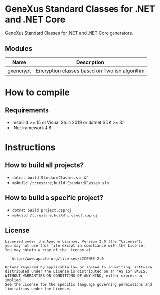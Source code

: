 # GeneXus Standard Classes for .NET and .NET Core
GeneXus Standard Classes for .NET and .NET Core generators.

## Modules

| Name  | Description
|---|---
| gxencrypt | Encryption classes based on Twofish algorithm 


# How to compile

## Requirements
- msbuild >= 15 or Visual Stuio 2019 or dotnet SDK >= 3.1 
- .Net framework 4.6 

# Instructions

## How to build all projects?
- ```dotnet build StandardClasses.sln```
or
- ```msbuild /t:restore;build StandardClasses.sln```

## How to build a specific project?
- ```dotnet build project.csproj```
- ```msbuild /t:restore;build project.csproj```

## License

    Licensed under the Apache License, Version 2.0 (the "License");
    you may not use this file except in compliance with the License.
    You may obtain a copy of the License at

       http://www.apache.org/licenses/LICENSE-2.0

    Unless required by applicable law or agreed to in writing, software
    distributed under the License is distributed on an "AS IS" BASIS,
    WITHOUT WARRANTIES OR CONDITIONS OF ANY KIND, either express or implied.
    See the License for the specific language governing permissions and
    limitations under the License.
